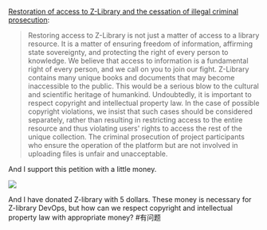 [Restoration of access to Z-Library and the cessation of illegal criminal prosecution](https://www.change.org/p/restoration-of-access-to-z-library-and-the-cessation-of-illegal-criminal-prosecution):
>Restoring access to Z-Library is not just a matter of access to a library resource. It is a matter of ensuring freedom of information, affirming state sovereignty, and protecting the right of every person to knowledge. We believe that access to information is a fundamental right of every person, and we call on you to join our fight. Z-Library contains many unique books and documents that may become inaccessible to the public. This would be a serious blow to the cultural and scientific heritage of humankind.
>Undoubtedly, it is important to respect copyright and intellectual property law. In the case of possible copyright violations, we insist that such cases should be considered separately, rather than resulting in restricting access to the entire resource and thus violating users' rights to access the rest of the unique collection. The criminal prosecution of project participants who ensure the operation of the platform but are not involved in uploading files is unfair and unacceptable.

And I support this petition with a little money. 

![](https://xiaohui-zhangjiakou.oss-cn-zhangjiakou.aliyuncs.com/image/202311182047055.png)

And I have donated Z-library with 5 dollars. These money is necessary for Z-library DevOps, but how can we respect copyright and intellectual property law with appropriate money?
#有问题 